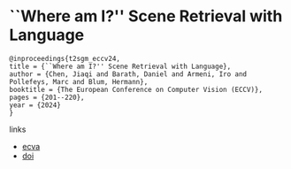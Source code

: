 # ``Where am I?'' Scene Retrieval with Language

```
@inproceedings{t2sgm_eccv24,
title = {``Where am I?'' Scene Retrieval with Language},
author = {Chen, Jiaqi and Barath, Daniel and Armeni, Iro and Pollefeys, Marc and Blum, Hermann},
booktitle = {The European Conference on Computer Vision (ECCV)},
pages = {201--220},
year = {2024}
}
```

links
- [ecva](https://www.ecva.net/papers/eccv_2024/papers_ECCV/html/5418_ECCV_2024_paper.php)
- [doi](https://link.springer.com/chapter/10.1007/978-3-031-72913-3_12)
